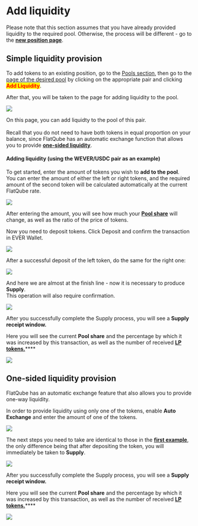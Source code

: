 # Add liquidity

Please note that this section assumes that you have already provided liquidity to the required pool. Otherwise, the process will be different - go to the [**new position page**](create-new-position.md).

## Simple liquidity provision

To add tokens to an existing position, go to the [Pools section](../), then go to the [page of the desired pool](../interface/pool-page/) by clicking on the appropriate pair and clicking <mark style="color:red;">**Add Liquidity**</mark>.

After that, you will be taken to the page for adding liquidity to the pool.

![](<../../../.gitbook/assets/image (177).png>)

On this page, you can add liquidty to the pool of this pair.\
\
Recall that you do not need to have both tokens in equal proportion on your balance, since FlatQube has an automatic exchange function that allows you to provide [**one-sided liquidity**](add-liquidity.md#one-sided-liquidity-provision).

#### Adding liquidity (using the WEVER/USDC pair as an example)

To get started, enter the amount of tokens you wish to **add to the pool**.\
You can enter the amount of either the left or right tokens, and the required amount of the second token will be calculated automatically at the current FlatQube rate.

![](<../../../.gitbook/assets/image (52).png>)

After entering the amount, you will see how much your [**Pool share**](../pool-economics.md) will change, as well as the ratio of the price of tokens.

Now you need to deposit tokens. Click Deposit and confirm the transaction in EVER Wallet.

![](<../../../.gitbook/assets/image (208).png>)

After a successful deposit of the left token, do the same for the right one:

![](<../../../.gitbook/assets/image (59).png>)

And here we are almost at the finish line - now it is necessary to produce **Supply**.\
This operation will also require confirmation.

![](<../../../.gitbook/assets/image (127).png>)

After you successfully complete the Supply process, you will see a **Supply receipt window.**

Here you will see the current **Pool share** and the percentage by which it was increased by this transaction, as well as the number of received [**LP tokens.**](calculate-the-amount-of-lp-tokens.md)\*\*\*\*

![](<../../../.gitbook/assets/image (124).png>)

## One-sided liquidity provision

FlatQube has an automatic exchange feature that also allows you to provide one-way liquidity.

In order to provide liquidity using only one of the tokens, enable **Auto Exchange** and enter the amount of one of the tokens.

![](<../../../.gitbook/assets/image (104).png>)

The next steps you need to take are identical to those in the [**first example**](add-liquidity.md#adding-liquidity-on-the-example-of-the-wever-usdc-pair), the only difference being that after depositing the token, you will immediately be taken to **Supply**.

![](<../../../.gitbook/assets/image (92).png>)

After you successfully complete the Supply process, you will see a **Supply receipt window.**

Here you will see the current **Pool share** and the percentage by which it was increased by this transaction, as well as the number of received [**LP tokens.**](calculate-the-amount-of-lp-tokens.md)\*\*\*\*

![](<../../../.gitbook/assets/image (201).png>)
